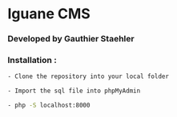# Iguane CMS
### Developed by Gauthier Staehler

### Installation :

```sh
- Clone the repository into your local folder

- Import the sql file into phpMyAdmin

- php -S localhost:8000
```